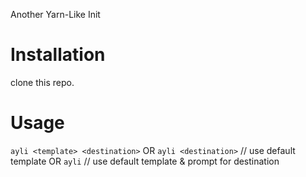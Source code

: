 Another Yarn-Like Init

# Installation
clone this repo.

# Usage
`ayli <template> <destination>`
OR
`ayli <destination>` // use default template
OR
`ayli` // use default template & prompt for destination

<template> name of the dir being used as a template in `templates/`.
<destination> path to the new package folder.

# Alias
You can define alias by creating files in `alias` dir, for example a file named `default` containing `ts-node` mean an alias from `default` -> `ts-node`.

In fact this is how the default template is defined

# config file
You can put package informations in a `config` file to be used automatically, for example
```
REPOSITORY=https://github.com/
AUTHOR=someone
```